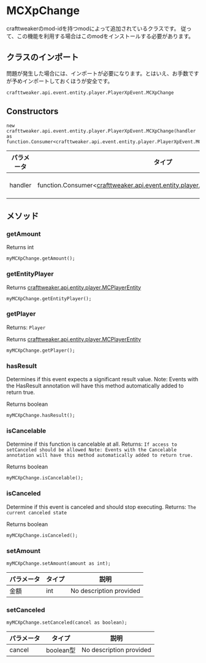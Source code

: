 # MCXpChange

crafttweakerのmod-idを持つmodによって追加されているクラスです。 従って、この機能を利用する場合はこのmodをインストールする必要があります。

## クラスのインポート
問題が発生した場合には、インポートが必要になります。とはいえ、お手数ですが予めインポートしておくほうが安全です。
```zenscript
crafttweaker.api.event.entity.player.PlayerXpEvent.MCXpChange
```

## Constructors
```zenscript
new crafttweaker.api.event.entity.player.PlayerXpEvent.MCXpChange(handler as function.Consumer<crafttweaker.api.event.entity.player.PlayerXpEvent.MCXpChange>);
```
| パラメータ   | タイプ                                                                                                                                           | 説明                      |
| ------- | --------------------------------------------------------------------------------------------------------------------------------------------- | ----------------------- |
| handler | function.Consumer<[crafttweaker.api.event.entity.player.PlayerXpEvent.MCXpChange](/vanilla/api/event/entity/player/PlayerXpEvent/MCXpChange)> | No description provided |



## メソッド
### getAmount

Returns int

```zenscript
myMCXpChange.getAmount();
```

### getEntityPlayer

Returns [crafttweaker.api.entity.player.MCPlayerEntity](/vanilla/api/entity/player/MCPlayerEntity)

```zenscript
myMCXpChange.getEntityPlayer();
```

### getPlayer

Returns: `Player`

Returns [crafttweaker.api.entity.player.MCPlayerEntity](/vanilla/api/entity/player/MCPlayerEntity)

```zenscript
myMCXpChange.getPlayer();
```

### hasResult

Determines if this event expects a significant result value. Note: Events with the HasResult annotation will have this method automatically added to return true.

Returns boolean

```zenscript
myMCXpChange.hasResult();
```

### isCancelable

Determine if this function is cancelable at all. Returns: `If access to setCanceled should be allowed
 Note:
 Events with the Cancelable annotation will have this method automatically added to return true.`

Returns boolean

```zenscript
myMCXpChange.isCancelable();
```

### isCanceled

Determine if this event is canceled and should stop executing. Returns: `The current canceled state`

Returns boolean

```zenscript
myMCXpChange.isCanceled();
```

### setAmount

```zenscript
myMCXpChange.setAmount(amount as int);
```

| パラメータ | タイプ | 説明                      |
| ----- | --- | ----------------------- |
| 金額    | int | No description provided |


### setCanceled

```zenscript
myMCXpChange.setCanceled(cancel as boolean);
```

| パラメータ  | タイプ      | 説明                      |
| ------ | -------- | ----------------------- |
| cancel | boolean型 | No description provided |



